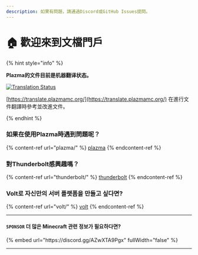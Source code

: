 ```yaml
---
description: 如果有問題，請通過Discord或GitHub Issues提問。
---
```


# 🏠 歡迎來到文檔門戶

{% hint style="info" %}

**Plazma的文件目前是机器翻译状态。**

[![Translation Status](https://badges.crowdin.net/plazmamc-document-portal/localized.svg)](https://translate.plazmamc.org/)

[https://translate.plazmamc.org/](https://translate.plazmamc.org/) 在進行文件翻譯時參考並改進文件。

{% endhint %}

### 如果在使用Plazma時遇到問題呢？

{% content-ref url="plazma/" %}
[plazma](plazma/)
{% endcontent-ref %}

### 對Thunderbolt感興趣嗎？

{% content-ref url="thunderbolt/" %}
[thunderbolt](thunderbolt/)
{% endcontent-ref %}

### Volt로 자신만의 서버 플랫폼을 만들고 싶다면?

{% content-ref url="volt/" %}
[volt](volt/)
{% endcontent-ref %}

***

#### `SPONSOR` 더 많은 Minecraft 관련 정보가 필요하다면? <a href="#etc-1" id="etc-1"></a>

{% embed url="https\://discord.gg/AZwXTA9Pgx" fullWidth="false" %}

***
